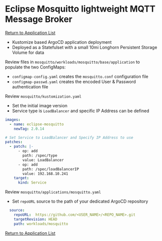 # Eclipse Mosquitto lightweight MQTT Message Broker

[Return to Application List](../README.md)

* Kustomize based ArgoCD application deployment
* Deployed as a Statefulset with a small 10mi Longhorn Persistent Storage Volume for data

Review files in `mosquitto/workloads/mosquitto/base/application` to populate the two ConfigMaps:
* `configmap-config.yaml` creates the `mosquitto.conf` configuration file
* `configmap-passwd.yaml` creates the encoded User & Password authentication file

Review `mosquitto/kustomization.yaml`

* Set the initial image version
* Service type is `LoadBalancer` and specific IP Address can be defined

```yaml
images:
  - name: eclipse-mosquitto
    newTag: 2.0.14

# Set Service to LoadBalancer and Specify IP Address to use
patches:
  - patch: |-
      - op: add
        path: /spec/type
        value: LoadBalancer
      - op: add
        path: /spec/loadBalancerIP
        value: 192.168.10.241
    target:
      kind: Service
```

Review `mosquitto/applications/mosquitto.yaml`

* Set `repoURL` source to the path of your dedicated ArgoCD repository

```yaml
  source:
    repoURL:  https://github.com/<USER_NAME>/<REPO_NAME>.git
    targetRevision: HEAD
    path: workloads/mosquitto
```

[Return to Application List](../)
